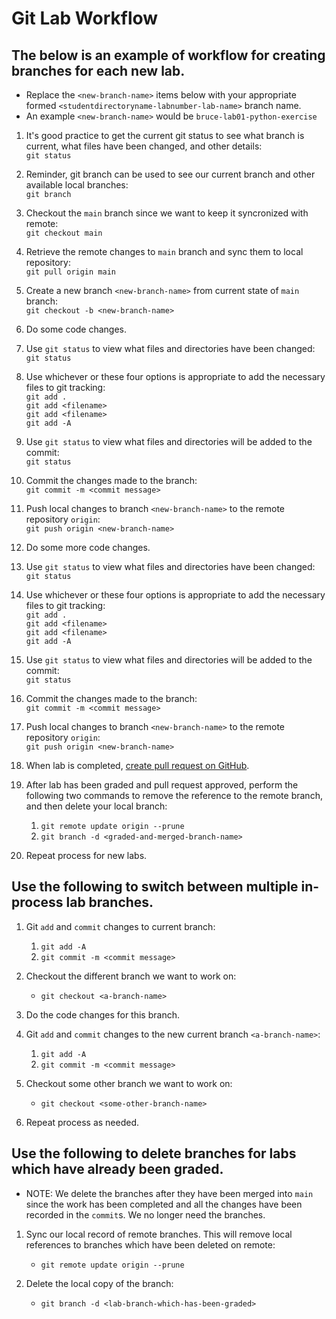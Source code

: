 # Git Lab Workflow

## The below is an example of workflow for creating branches for each new lab.

* Replace the `<new-branch-name>` items below with your appropriate formed `<studentdirectoryname-labnumber-lab-name>` branch name.
* An example `<new-branch-name>` would be `bruce-lab01-python-exercise`

1. It's good practice to get the current git status to see what branch is current, what files have been changed, and other details:  
    `git status`

1. Reminder, git branch can be used to see our current branch and other available local branches:  
    `git branch`

1. Checkout the `main` branch since we want to keep it syncronized with remote:  
    `git checkout main`

1. Retrieve the remote changes to `main` branch and sync them to local repository:  
    `git pull origin main`

1. Create a new branch `<new-branch-name>` from current state of `main` branch:  
    `git checkout -b <new-branch-name>`

1. Do some code changes.

1. Use `git status` to view what files and directories have been changed:  
    `git status`

1. Use whichever or these four options is appropriate to add the necessary files to git tracking:  
    `git add .`  
    `git add <filename>`  
    `git add <filename>`  
    `git add -A`  

1. Use `git status` to view what files and directories will be added to the commit:  
    `git status`

1. Commit the changes made to the branch:  
    `git commit -m <commit message>`

1. Push local changes to branch `<new-branch-name>` to the remote repository `origin`:  
    `git push origin <new-branch-name>`

1. Do some more code changes.

1. Use `git status` to view what files and directories have been changed:  
    `git status`

1. Use whichever or these four options is appropriate to add the necessary files to git tracking:  
    `git add .`  
    `git add <filename>`  
    `git add <filename>`  
    `git add -A`  

1. Use `git status` to view what files and directories will be added to the commit:  
    `git status`

1. Commit the changes made to the branch:  
    `git commit -m <commit message>`

1. Push local changes to branch `<new-branch-name>` to the remote repository `origin`:  
    `git push origin <new-branch-name>`

1. When lab is completed, [create pull request on GitHub](10%20GitHub%20Pull%20Request.md).

1. After lab has been graded and pull request approved, perform the following two commands to remove the reference to the remote branch, and then delete your local branch:  
    1. `git remote update origin --prune`
    1. `git branch -d <graded-and-merged-branch-name>`

1. Repeat process for new labs.

## Use the following to switch between multiple in-process lab branches.

1. Git `add` and `commit` changes to current branch:  
    1. `git add -A`
    1. `git commit -m <commit message>`

1. Checkout the different branch we want to work on:  
    * `git checkout <a-branch-name>`

1. Do the code changes for this branch.

1. Git `add` and `commit` changes to the new current branch `<a-branch-name>`:  
    1. `git add -A`
    1. `git commit -m <commit message>`

1. Checkout some other branch we want to work on:  
    * `git checkout <some-other-branch-name>`

1. Repeat process as needed.

## Use the following to delete branches for labs which have already been graded.
* NOTE: We delete the branches after they have been merged into `main` since the work has been completed and all the changes have been recorded in the `commit`s. We no longer need the branches.

1. Sync our local record of remote branches. This will remove local references to branches which have been deleted on remote:  
    * `git remote update origin --prune`

1. Delete the local copy of the branch:  
    * `git branch -d <lab-branch-which-has-been-graded>`

